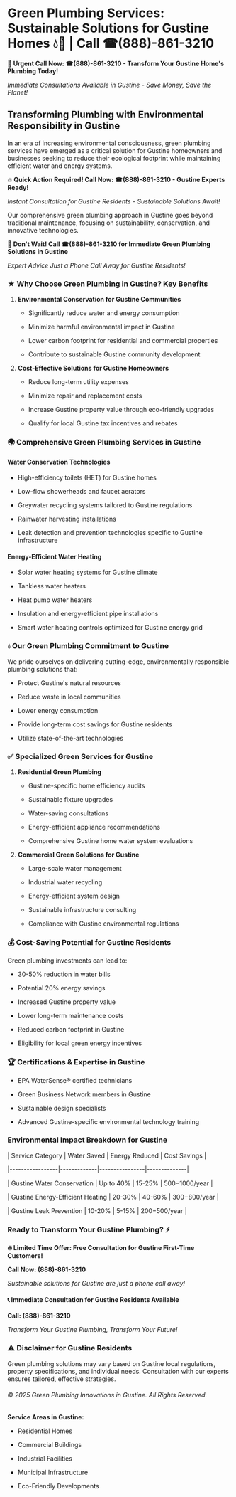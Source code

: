 # Green Plumbing Services: Sustainable Solutions for Gustine Homes 💧🌿 | Call ☎(888)-861-3210

🚨 **Urgent Call Now: ☎(888)-861-3210 - Transform Your Gustine Home's Plumbing Today!**
*Immediate Consultations Available in Gustine - Save Money, Save the Planet!*

## Transforming Plumbing with Environmental Responsibility in Gustine

In an era of increasing environmental consciousness, green plumbing services have emerged as a critical solution for Gustine homeowners and businesses seeking to reduce their ecological footprint while maintaining efficient water and energy systems. 

🔥 **Quick Action Required! Call Now: ☎(888)-861-3210 - Gustine Experts Ready!**
*Instant Consultation for Gustine Residents - Sustainable Solutions Await!*

Our comprehensive green plumbing approach in Gustine goes beyond traditional maintenance, focusing on sustainability, conservation, and innovative technologies.

🚨 **Don't Wait! Call ☎(888)-861-3210 for Immediate Green Plumbing Solutions in Gustine**
*Expert Advice Just a Phone Call Away for Gustine Residents!*

### ★ Why Choose Green Plumbing in Gustine? Key Benefits

1. **Environmental Conservation for Gustine Communities** 
   - Significantly reduce water and energy consumption
   - Minimize harmful environmental impact in Gustine
   - Lower carbon footprint for residential and commercial properties
   - Contribute to sustainable Gustine community development

2. **Cost-Effective Solutions for Gustine Homeowners** 
   - Reduce long-term utility expenses
   - Minimize repair and replacement costs
   - Increase Gustine property value through eco-friendly upgrades
   - Qualify for local Gustine tax incentives and rebates

### 🌍 Comprehensive Green Plumbing Services in Gustine

#### Water Conservation Technologies
- High-efficiency toilets (HET) for Gustine homes
- Low-flow showerheads and faucet aerators
- Greywater recycling systems tailored to Gustine regulations
- Rainwater harvesting installations
- Leak detection and prevention technologies specific to Gustine infrastructure

#### Energy-Efficient Water Heating
- Solar water heating systems for Gustine climate
- Tankless water heaters
- Heat pump water heaters
- Insulation and energy-efficient pipe installations
- Smart water heating controls optimized for Gustine energy grid

### 💧 Our Green Plumbing Commitment to Gustine

We pride ourselves on delivering cutting-edge, environmentally responsible plumbing solutions that:
- Protect Gustine's natural resources
- Reduce waste in local communities
- Lower energy consumption
- Provide long-term cost savings for Gustine residents
- Utilize state-of-the-art technologies

### ✅ Specialized Green Services for Gustine

1. **Residential Green Plumbing**
   - Gustine-specific home efficiency audits
   - Sustainable fixture upgrades
   - Water-saving consultations
   - Energy-efficient appliance recommendations
   - Comprehensive Gustine home water system evaluations

2. **Commercial Green Solutions for Gustine**
   - Large-scale water management
   - Industrial water recycling
   - Energy-efficient system design
   - Sustainable infrastructure consulting
   - Compliance with Gustine environmental regulations

### 💰 Cost-Saving Potential for Gustine Residents

Green plumbing investments can lead to:
- 30-50% reduction in water bills
- Potential 20% energy savings
- Increased Gustine property value
- Lower long-term maintenance costs
- Reduced carbon footprint in Gustine
- Eligibility for local green energy incentives

### 🏆 Certifications & Expertise in Gustine

- EPA WaterSense® certified technicians
- Green Business Network members in Gustine
- Sustainable design specialists
- Advanced Gustine-specific environmental technology training

### Environmental Impact Breakdown for Gustine

| Service Category | Water Saved | Energy Reduced | Cost Savings |
|-----------------|-------------|----------------|--------------|
| Gustine Water Conservation | Up to 40% | 15-25% | $500-$1000/year |
| Gustine Energy-Efficient Heating | 20-30% | 40-60% | $300-$800/year |
| Gustine Leak Prevention | 10-20% | 5-15% | $200-$500/year |

### Ready to Transform Your Gustine Plumbing? ⚡

**🔥 Limited Time Offer: Free Consultation for Gustine First-Time Customers!**

**Call Now: (888)-861-3210**
*Sustainable solutions for Gustine are just a phone call away!*

#### 📞 Immediate Consultation for Gustine Residents Available

**Call: (888)-861-3210**
*Transform Your Gustine Plumbing, Transform Your Future!*

### ⚠️ Disclaimer for Gustine Residents

Green plumbing solutions may vary based on Gustine local regulations, property specifications, and individual needs. Consultation with our experts ensures tailored, effective strategies.

###### © 2025 Green Plumbing Innovations in Gustine. All Rights Reserved.

**Service Areas in Gustine:** 
- Residential Homes
- Commercial Buildings
- Industrial Facilities
- Municipal Infrastructure
- Eco-Friendly Developments